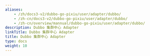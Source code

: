 ```yaml
---
aliases:
    - /zh/docs3-v2/dubbo-go-pixiu/user/adapter/dubbo/
    - /zh-cn/docs3-v2/dubbo-go-pixiu/user/adapter/dubbo/
    - /zh-cn/overview/mannual/dubbo-go-pixiu/user/adapter/dubbo/
description: Dubbo 集群中心 Adapter
linkTitle: Dubbo 集群中心 Adapter
title: Dubbo 集群中心 Adapter
type: docs
weight: 10
---
```

